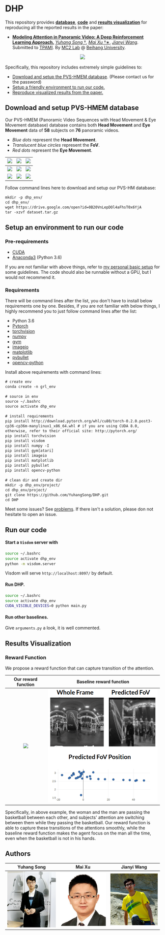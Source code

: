 # DHP

This repository provides [**database**](#download-and-setup-pvs-hm-database), [**code**](#setup-an-environment-to-run-our-code) and [**results visualization**](#results-visualization) for reproducing all the reported results in the paper:

* [**Modeling Attention in Panoramic Video: A Deep Reinforcement Learning Approach.**](https://arxiv.org/abs/1710.10755)
[*Yuhang Song* &#8224;](https://yuhangsong.my.cam/),
[*Mai Xu* &#8224;&#8727;](http://shi.buaa.edu.cn/MaiXu/),
[*Jianyi Wang*](http://45.77.201.133/html/Members/jianyiwang.html).
Submitted to [TPAMI](https://www.computer.org/web/tpami).
By [MC2 Lab](http://45.77.201.133/) @ [Beihang University](http://ev.buaa.edu.cn/).

<p align="center"><img src="https://github.com/YuhangSong/DHP/blob/master/imgs/VRBasketball_all.gif"/></p>

Specifically, this repository includes extremely simple guidelines to:
* [Download and setup the PVS-HMEM database](https://www.dropbox.com/s/ml03dhphyhj0j6u/PVS-HMEM%20database.tar.gz?dl=0). (Please contact us for the password)
* [Setup a friendly environment to run our code.](#setup-an-environment-to-run-our-code)
* [Reproduce visualized results from the paper.](#results-visualization)

## Download and setup PVS-HMEM database

Our PVS-HMEM (Panoramic Video Sequences with Head Movement & Eye Movement database) database contains both **Head Movement** and **Eye Movement** data of **58** subjects on **76** panoramic videos.
* *Blue dots* represent the **Head Movement**.
* *Translucent blue circles* represent the **FoV**.
* *Red dots* represent the **Eye Movement**.

![](https://github.com/YuhangSong/DHP/blob/master/imgs/Snowfield_all.gif)  |  ![](https://github.com/YuhangSong/DHP/blob/master/imgs/Catwalks_all.gif)  |  ![](https://github.com/YuhangSong/DHP/blob/master/imgs/A380_all.gif)
:-------------------------:|:-------------------------:|:-------------------------:
![](https://github.com/YuhangSong/DHP/blob/master/imgs/SpaceWar2_all.gif)  |  ![](https://github.com/YuhangSong/DHP/blob/master/imgs/Pearl_all.gif)  |  ![](https://github.com/YuhangSong/DHP/blob/master/imgs/Predator_all.gif)
![](https://github.com/YuhangSong/DHP/blob/master/imgs/Camping_all.gif)  |  ![](https://github.com/YuhangSong/DHP/blob/master/imgs/CandyCarnival_all.gif)  |  ![](https://github.com/YuhangSong/DHP/blob/master/imgs/NotBeAloneTonight_all.gif)


Follow command lines here to download and setup our PVS-HM database:
```
mkdir -p dhp_env/
cd dhp_env/
wget https://drive.google.com/open?id=0B20VnLepDOl4aFhsT0x6YjA
tar -xzvf dataset.tar.gz
```

## Setup an environment to run our code

### Pre-requirements

* [CUDA](https://developer.nvidia.com/cuda-downloads)
* [Anaconda3](https://www.anaconda.com/download/) (Python 3.6)

If you are not familiar with above things, refer to [my personal basic setup](https://github.com/YuhangSong/Cool-Ubuntu-For-DL) for some guidelines.
The code should also be runnable without a GPU, but I would not recommend it.

### Requirements

There will be command lines after the list, you don't have to install below requirements one by one.
Besides, if you are not familiar with below things, I highly recommend you to just follow command lines after the list:
* Python 3.6
* [Pytorch](http://pytorch.org/)
* [torchvision](https://github.com/pytorch/vision)
* [numpy](http://www.numpy.org/)
* [gym](https://github.com/openai/gym)
* [imageio](https://imageio.github.io/)
* [matplotlib](https://matplotlib.org/)
* [pybullet](https://pypi.python.org/pypi/pybullet)
* [opencv-python](https://docs.opencv.org/3.0-beta/doc/py_tutorials/py_tutorials.html)

Install above requirements with command lines:
```
# create env
conda create -n grl_env

# source in env
source ~/.bashrc
source activate dhp_env

# install requirements
pip install http://download.pytorch.org/whl/cu80/torch-0.2.0.post3-cp36-cp36m-manylinux1_x86_64.whl # if you are using CUDA 8.0, otherwise, refer to their official site: http://pytorch.org/
pip install torchvision
pip install visdom
pip install numpy -I
pip install gym[atari]
pip install imageio
pip install matplotlib
pip install pybullet
pip install opencv-python

# clean dir and create dir
mkdir -p dhp_env/project/
cd dhp_env/project/
git clone https://github.com/YuhangSong/DHP.git
cd DHP
```

Meet some issues? See [problems](https://github.com/YuhangSong/GTN#problems). If there isn't a solution, please don not hesitate to open an issue.

## Run our code

#### Start a `Visdom` server with
```bash
source ~/.bashrc
source activate dhp_env
python -m visdom.server
```
Visdom will serve `http://localhost:8097/` by default.

#### Run DHP.
```bash
source ~/.bashrc
source activate dhp_env
CUDA_VISIBLE_DEVICES=0 python main.py
```

#### Run other baselines.
Give ```arguments.py``` a look, it is well commented.

## Results Visualization

### Reward Function

We propose a reward function that can capture transition of the attention.

Our reward function            |  Baseline reward function       
:-------------------------:|:-------------------------:
<img src="imgs/our_transition.gif">  |  <img src="imgs/baseline_transition.gif">

Specifically, in above example, the woman and the man are passing the basketball between each other, and subjects' attention are switching between them while they passing the basketball.
Our reward function is able to capture these transitions of the attentions smoothly, while the baseline reward function makes the agent focus on the man all the time, even when the basketball is not in his hands.

## Authors
Yuhang Song            |  Mai Xu          |  Jianyi Wang
:-------------------------:|:-------------------------:|:-------------------------:
<img src="imgs/YuhangSong.png" width="200">  |  <img src="imgs/MaiXu.png" width="200">  |  <img src="imgs/JianyiWang.png" width="200">
